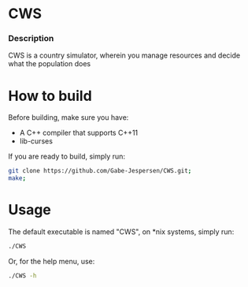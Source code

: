 CWS
===

### Description
CWS is a country simulator, wherein you manage resources and decide what the population does

# How to build
Before building, make sure you have:
* A C++ compiler that supports C++11
* lib-curses

If you are ready to build, simply run:
```bash
git clone https://github.com/Gabe-Jespersen/CWS.git;
make;
```

# Usage
The default executable is named "CWS", on \*nix systems, simply run:
```bash
./CWS
```
Or, for the help menu, use:
```bash
./CWS -h
```
